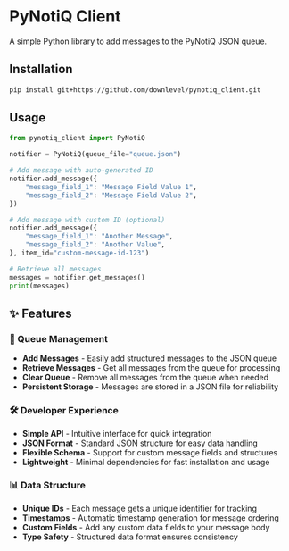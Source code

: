 # PyNotiQ Client

A simple Python library to add messages to the PyNotiQ JSON queue.

## Installation

```sh
pip install git+https://github.com/downlevel/pynotiq_client.git
```

## Usage

```python
from pynotiq_client import PyNotiQ

notifier = PyNotiQ(queue_file="queue.json")

# Add message with auto-generated ID
notifier.add_message({
    "message_field_1": "Message Field Value 1",
    "message_field_2": "Message Field Value 2",
})

# Add message with custom ID (optional)
notifier.add_message({
    "message_field_1": "Another Message",
    "message_field_2": "Another Value",
}, item_id="custom-message-id-123")

# Retrieve all messages
messages = notifier.get_messages()
print(messages)
```

## ✨ Features

### 🔄 Queue Management
- **Add Messages** - Easily add structured messages to the JSON queue
- **Retrieve Messages** - Get all messages from the queue for processing
- **Clear Queue** - Remove all messages from the queue when needed
- **Persistent Storage** - Messages are stored in a JSON file for reliability

### 🛠️ Developer Experience
- **Simple API** - Intuitive interface for quick integration
- **JSON Format** - Standard JSON structure for easy data handling
- **Flexible Schema** - Support for custom message fields and structures
- **Lightweight** - Minimal dependencies for fast installation and usage

### 📊 Data Structure
- **Unique IDs** - Each message gets a unique identifier for tracking
- **Timestamps** - Automatic timestamp generation for message ordering
- **Custom Fields** - Add any custom data fields to your message body
- **Type Safety** - Structured data format ensures consistency
